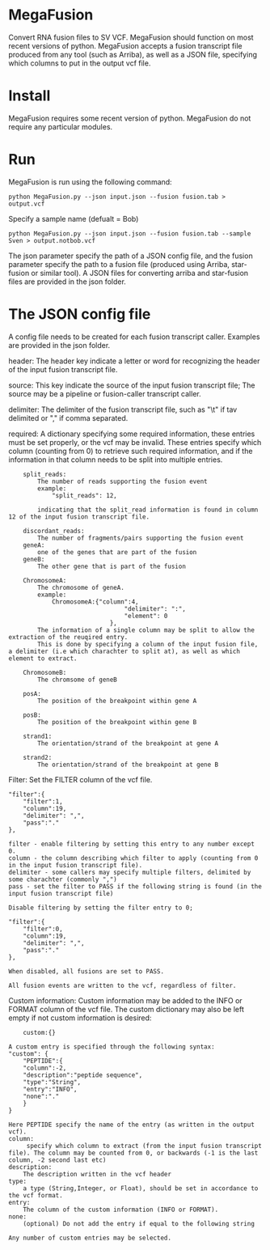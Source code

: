 # MegaFusion
Convert RNA fusion files to SV VCF. MegaFusion should function on most recent versions of python.
MegaFusion accepts a fusion transcript file produced from any tool (such as Arriba), as well as a JSON file, specifying which columns to put in the output vcf file.

# Install
MegaFusion requires some recent version of python.
MegaFusion do not require any particular modules.

# Run
MegaFusion is run using the following command:

	python MegaFusion.py --json input.json --fusion fusion.tab > output.vcf
	
Specify a sample name (defualt = Bob)

	python MegaFusion.py --json input.json --fusion fusion.tab --sample Sven > output.notbob.vcf

The json parameter specify the path of a JSON config file, and the fusion parameter specify the path to a fusion file (produced using Arriba, star-fusion or similar tool).
A JSON files for converting arriba and star-fusion files are provided in the json folder.

# The JSON config file

A config file needs to be created for each fusion transcript caller. Examples are provided in the json folder.

header:
	The header key indicate a letter or word for recognizing the header of the input fusion transcript file.
	
source:
	This key indicate the source of the input fusion transcript file; The source may be a pipeline or fusion-caller transcript caller.
 
delimiter:
	The delimiter of the fusion transcript file, such as "\t" if tav delimited or "," if comma separated.

required:
	A dictionary specifying some required information, these entries must be set properly, or the vcf may be invalid.
	These entries specify which column (counting from 0) to retrieve such required information, and if the information in that column needs to be split into multiple entries. 

		split_reads:
			The number of reads supporting the fusion event
			example:
				"split_reads": 12,

			indicating that the split_read information is found in column 12 of the input fusion transcript file.

		discordant_reads:
			The number of fragments/pairs supporting the fusion event
		geneA:
			one of the genes that are part of the fusion	
		geneB:
			The other gene that is part of the fusion

		ChromosomeA:
			The chromosome of geneA. 
			example:
				ChromosomeA:{"column":4,
                                	"delimiter": ":",
                                	"element": 0
                                },
			The information of a single column may be split to allow the extraction of the reuqired entry.
			This is done by specifying a column of the input fusion file, a delimiter (i.e which charachter to split at), as well as which element to extract.

		ChromosomeB:
			The chromsome of geneB

		posA:
			The position of the breakpoint within gene A

		posB:
			The position of the breakpoint within gene B

		strand1:
			The orientation/strand of the breakpoint at gene A

		strand2:
			The orientation/strand of the breakpoint at gene B

Filter:
	Set the FILTER column of the vcf file. 

	"filter":{
		"filter":1,
		"column":19,
		"delimiter": ",",
		"pass":"."
	},

	filter - enable filtering by setting this entry to any number except 0.
	column - the column describing which filter to apply (counting from 0 in the input fusion transcript file).
	delimiter - some callers may specify multiple filters, delimited by some charachter (commonly ",")
	pass - set the filter to PASS if the following string is found (in the input fusion transcript file)

	Disable filtering by setting the filter entry to 0;

	"filter":{
		"filter":0,
		"column":19,
		"delimiter": ",",
		"pass":"."
	},

	When disabled, all fusions are set to PASS.

	All fusion events are written to the vcf, regardless of filter.

Custom information:
	Custom information may be added to the INFO or FORMAT column of the vcf file.
	The custom dictionary may also be left empty if not custom information is desired:

		custom:{}

	A custom entry is specified through the following syntax:
	"custom": {
		"PEPTIDE":{
		"column":-2,
		"description":"peptide sequence",
		"type":"String",
		"entry":"INFO",
		"none":"."
		}
	}

	Here PEPTIDE specify the name of the entry (as written in the output vcf).
	column:
		 specify which column to extract (from the input fusion transcript file). The column may be counted from 0, or backwards (-1 is the last column, -2 second last etc)
	description:
		The description written in the vcf header
	type:
		a type (String,Integer, or Float), should be set in accordance to the vcf format.
	entry:
		The column of the custom information (INFO or FORMAT).
	none:
		(optional) Do not add the entry if equal to the following string

	Any number of custom entries may be selected.
	
